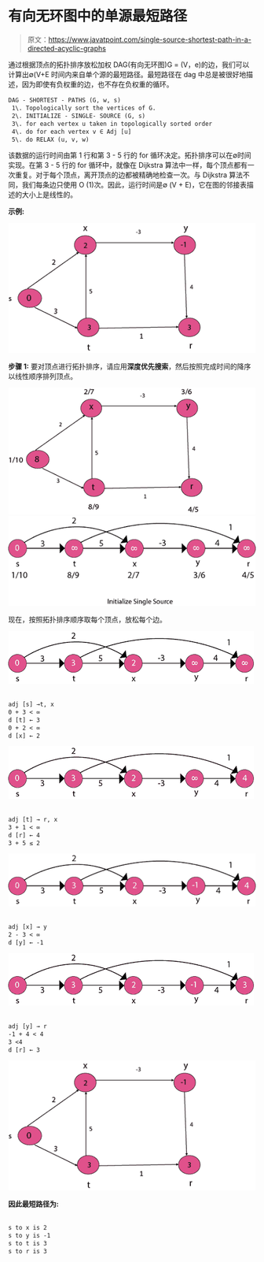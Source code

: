 # 有向无环图中的单源最短路径

> 原文：<https://www.javatpoint.com/single-source-shortest-path-in-a-directed-acyclic-graphs>

通过根据顶点的拓扑排序放松加权 DAG(有向无环图)G = (V，e)的边，我们可以计算出∅(V+E 时间内来自单个源的最短路径。最短路径在 dag 中总是被很好地描述，因为即使有负权重的边，也不存在负权重的循环。

```
DAG - SHORTEST - PATHS (G, w, s)
 1\. Topologically sort the vertices of G.
 2\. INITIALIZE - SINGLE- SOURCE (G, s)
 3\. for each vertex u taken in topologically sorted order
 4\. do for each vertex v ∈ Adj [u]
 5\. do RELAX (u, v, w) 

```

该数据的运行时间由第 1 行和第 3 - 5 行的 for 循环决定。拓扑排序可以在∅时间实现。在第 3 - 5 行的 for 循环中，就像在 Dijkstra 算法中一样，每个顶点都有一次重复。对于每个顶点，离开顶点的边都被精确地检查一次。与 Dijkstra 算法不同，我们每条边只使用 O (1)次。因此，运行时间是∅ (V + E)，它在图的邻接表描述的大小上是线性的。

**示例:**

![Single Source Shortest Path in a directed Acyclic Graphs](img/b1ba27f05592fdd7ae2aaf0246b18c4d.png)

**步骤 1:** 要对顶点进行拓扑排序，请应用**深度优先搜索**，然后按照完成时间的降序以线性顺序排列顶点。

![Single Source Shortest Path in a directed Acyclic Graphs](img/b54a0054422ab80e03ac893943e1144d.png) ![Single Source Shortest Path in a directed Acyclic Graphs](img/395e609ab0d5f5044d45fba08086c5fd.png)

现在，按照拓扑排序顺序取每个顶点，放松每个边。

![Single Source Shortest Path in a directed Acyclic Graphs](img/0e80294ce8234aea54ba3a675ad03965.png)

```

adj [s] →t, x
0 + 3 < ∞
d [t] ← 3
0 + 2 < ∞
d [x] ← 2

```

![Single Source Shortest Path in a directed Acyclic Graphs](img/2d8cc4c76837f90c176e7e8c1dbb1656.png)

```

adj [t] → r, x
3 + 1 < ∞
d [r] ← 4
3 + 5 ≤ 2

```

![Single Source Shortest Path in a directed Acyclic Graphs](img/c182f8f15c867228d53d4be0e13249c9.png)

```

adj [x] → y
2 - 3 < ∞
d [y] ← -1

```

![Single Source Shortest Path in a directed Acyclic Graphs](img/459b2952a72bbf0388fbf3775783c0e7.png)

```

adj [y] → r
-1 + 4 < 4
3 <4
d [r] ← 3

```

![Single Source Shortest Path in a directed Acyclic Graphs](img/3a03ec866fd25ae080730ec95f282137.png)

**因此最短路径为:**

```

s to x is 2
s to y is -1
s to t is 3
s to r is 3

```